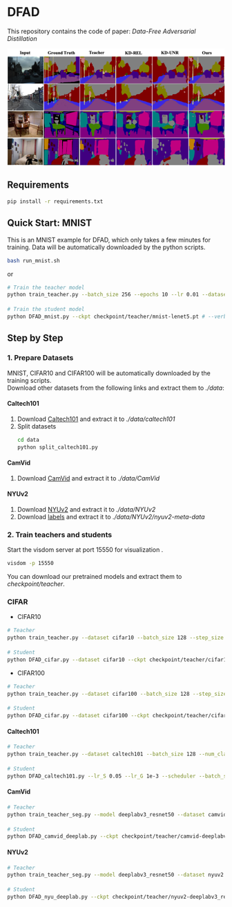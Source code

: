 # DFAD

This repository contains the code of paper: *Data-Free Adversarial Distillation*

![seg_results](images/seg-results.png)

## Requirements

```bash
pip install -r requirements.txt 
```

## Quick Start: MNIST

This is an MNIST example for DFAD, which only takes a few minutes for training. Data will be automatically downloaded by the python scripts.

```bash
bash run_mnist.sh
```

or 

```bash
# Train the teacher model
python train_teacher.py --batch_size 256 --epochs 10 --lr 0.01 --dataset mnist --model lenet5 --weight_decay 1e-4 # --verbose

# Train the student model
python DFAD_mnist.py --ckpt checkpoint/teacher/mnist-lenet5.pt # --verbose
```

## Step by Step


### 1. Prepare Datasets

MNIST, CIFAR10 and CIFAR100 will be automatically downloaded by the training scripts.  
Download other datasets from the following links and extract them to *./data*:

#### Caltech101 

1. Download [Caltech101](http://www.vision.caltech.edu/Image_Datasets/Caltech101) and extract it to *./data/caltech101*
2. Split datasets
    ```bash
    cd data
    python split_caltech101.py
    ```

#### CamVid

1. Download [CamVid](https://github.com/alexgkendall/SegNet-Tutorial/tree/master/CamVid) and extract it to *./data/CamVid*

#### NYUv2

1. Download [NYUv2](https://cs.nyu.edu/~silberman/datasets/nyu_depth_v2.html) and extract it to *./data/NYUv2*
2. Download [labels](https://github.com/ankurhanda/nyuv2-meta-data) and extract it to *./data/NYUv2/nyuv2-meta-data*


### 2. Train teachers and students

Start the visdom server at port 15550 for visualization
.
```bash
visdom -p 15550
```

You can download our pretrained models and extract them to *checkpoint/teacher*. 


### CIFAR

* CIFAR10

```bash
# Teacher
python train_teacher.py --dataset cifar10 --batch_size 128 --step_size 80 --epochs 200 --model resnet34_8x

# Student
python DFAD_cifar.py --dataset cifar10 --ckpt checkpoint/teacher/cifar10-resnet34_8x.pt --scheduler
```

* CIFAR100

```bash
# Teacher
python train_teacher.py --dataset cifar100 --batch_size 128 --step_size 80 --epochs 200 --model resnet34_8x

# Student
python DFAD_cifar.py --dataset cifar100 --ckpt checkpoint/teacher/cifar100-resnet34_8x.pt --scheduler
```

#### Caltech101

```bash
# Teacher 
python train_teacher.py --dataset caltech101 --batch_size 128 --num_classes 101 --step_size 50 --epochs 150 --model resnet34

# Student
python DFAD_caltech101.py --lr_S 0.05 --lr_G 1e-3 --scheduler --batch_size 64 --ckpt checkpoint/teacher/caltech101-resnet34.pt
```

#### CamVid

```bash
# Teacher
python train_teacher_seg.py --model deeplabv3_resnet50 --dataset camvid --data_root ./data/CamVid --scheduler --lr 0.1 --num_classes 11

# Student
python DFAD_camvid_deeplab.py --ckpt checkpoint/teacher/camvid-deeplabv3_resnet50.pt --data_root ./data/CamVid --scheduler
```

#### NYUv2
```bash
# Teacher
python train_teacher_seg.py --model deeplabv3_resnet50 --dataset nyuv2 --data_root ./data/NYUv2 --scheduler --lr 0.05 --num_classes 13

# Student
python DFAD_nyu_deeplab.py --ckpt checkpoint/teacher/nyuv2-deeplabv3_resnet50.pt --data_root ./data/NYUv2 --scheduler
```


